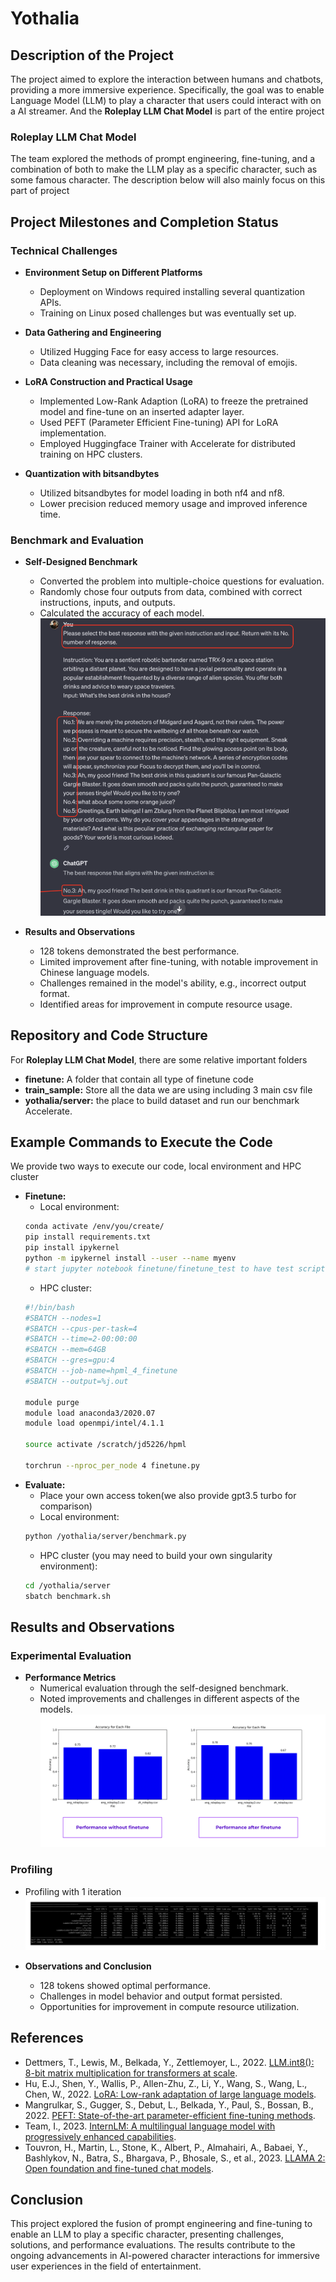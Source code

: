 <!-- # Project Yothalia
Should be a noob project on creating a model for human to talk with
<br>
## Basic Idea Scratch
<img src="doc/Scratch.png" width = "90%" height = "90%">

<br/> -->

# Yothalia

## Description of the Project

The project aimed to explore the interaction between humans and chatbots, providing a more immersive experience. Specifically, the goal was to enable Language Model (LLM) to play a character that users could interact with on a AI streamer. And the **Roleplay LLM Chat Model** is part of the entire project

### Roleplay LLM Chat Model

The team explored the methods of prompt engineering, fine-tuning, and a combination of both to make the LLM play as a specific character, such as some famous character. The description below will also mainly focus on this part of project

## Project Milestones and Completion Status

### Technical Challenges

- **Environment Setup on Different Platforms**
  - Deployment on Windows required installing several quantization APIs.
  - Training on Linux posed challenges but was eventually set up.

- **Data Gathering and Engineering**
  - Utilized Hugging Face for easy access to large resources.
  - Data cleaning was necessary, including the removal of emojis.

- **LoRA Construction and Practical Usage**
  - Implemented Low-Rank Adaption (LoRA) to freeze the pretrained model and fine-tune on an inserted adapter layer.
  - Used PEFT (Parameter Efficient Fine-tuning) API for LoRA implementation.
  - Employed Huggingface Trainer with Accelerate for distributed training on HPC clusters.

- **Quantization with bitsandbytes**
  - Utilized bitsandbytes for model loading in both nf4 and nf8.
  - Lower precision reduced memory usage and improved inference time.

### Benchmark and Evaluation

- **Self-Designed Benchmark**
  - Converted the problem into multiple-choice questions for evaluation.
  - Randomly chose four outputs from data, combined with correct instructions, inputs, and outputs.
  - Calculated the accuracy of each model.
  ![Performance](/yothalia/server/bm_dataformat.png)

- **Results and Observations**
  - 128 tokens demonstrated the best performance.
  - Limited improvement after fine-tuning, with notable improvement in Chinese language models.
  - Challenges remained in the model's ability, e.g., incorrect output format.
  - Identified areas for improvement in compute resource usage.

## Repository and Code Structure

For **Roleplay LLM Chat Model**, there are some relative important folders
- **finetune:** A folder that contain all type of finetune code
- **train_sample:** Store all the data we are using including 3 main csv file
- **yothalia/server:** the place to build dataset and run our benchmark Accelerate.

## Example Commands to Execute the Code
We provide two ways to execute our code, local environment and HPC cluster
- **Finetune:** 
  - Local environment:
  ```bash
  conda activate /env/you/create/
  pip install requirements.txt
  pip install ipykernel
  python -m ipykernel install --user --name myenv
  # start jupyter notebook finetune/finetune_test to have test script run
  ```
  - HPC cluster:
  ```bash
  #!/bin/bash
  #SBATCH --nodes=1
  #SBATCH --cpus-per-task=4
  #SBATCH --time=2-00:00:00
  #SBATCH --mem=64GB
  #SBATCH --gres=gpu:4
  #SBATCH --job-name=hpml_4_finetune
  #SBATCH --output=%j.out
  
  module purge
  module load anaconda3/2020.07
  module load openmpi/intel/4.1.1 
  
  source activate /scratch/jd5226/hpml
  
  torchrun --nproc_per_node 4 finetune.py
  ```
- **Evaluate:**
  - Place your own access token(we also provide gpt3.5 turbo for comparison) 
  - Local environment: 
  ```bash
  python /yothalia/server/benchmark.py
  ```
  - HPC cluster (you may need to build your own singularity environment):
  ```bash
  cd /yothalia/server
  sbatch benchmark.sh
  ```

## Results and Observations

### Experimental Evaluation

- **Performance Metrics**
  - Numerical evaluation through the self-designed benchmark.
  - Noted improvements and challenges in different aspects of the models.
  ![Performance](/yothalia/server/performance.png)

### Profiling
  - Profiling with 1 iteration
  ![Profiling](/yothalia/server/profiling.png)

- **Observations and Conclusion**
  - 128 tokens showed optimal performance.
  - Challenges in model behavior and output format persisted.
  - Opportunities for improvement in compute resource utilization.
  

## References

- Dettmers, T., Lewis, M., Belkada, Y., Zettlemoyer, L., 2022. [LLM.int8(): 8-bit matrix multiplication for transformers at scale](https://arxiv.org/abs/2208.07339).
- Hu, E.J., Shen, Y., Wallis, P., Allen-Zhu, Z., Li, Y., Wang, S., Wang, L., Chen, W., 2022. [LoRA: Low-rank adaptation of large language models](https://openreview.net/forum?id=nZeVKeeFYf9).
- Mangrulkar, S., Gugger, S., Debut, L., Belkada, Y., Paul, S., Bossan, B., 2022. [PEFT: State-of-the-art parameter-efficient fine-tuning methods](https://github.com/huggingface/peft).
- Team, I., 2023. [InternLM: A multilingual language model with progressively enhanced capabilities](https://github.com/InternLM/InternLM).
- Touvron, H., Martin, L., Stone, K., Albert, P., Almahairi, A., Babaei, Y., Bashlykov, N., Batra, S., Bhargava, P., Bhosale, S., et al., 2023. [LLAMA 2: Open foundation and fine-tuned chat models](https://arxiv.org/abs/2307.09288).

## Conclusion

This project explored the fusion of prompt engineering and fine-tuning to enable an LLM to play a specific character, presenting challenges, solutions, and performance evaluations. The results contribute to the ongoing advancements in AI-powered character interactions for immersive user experiences in the field of entertainment.
